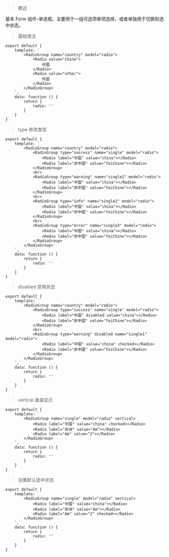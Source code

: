 > 概述

基本 Form 组件-单选框。主要用于一组可选项单项选择，或者单独用于切换到选中状态。

> 基础用法

    export default {
        template: `
            <RadioGroup name="country" model="radio">
                <Radio value="china">
                    中国
                </Radio>
                <Radio value="other">
                    外国
                </Radio>
            </RadioGroup>
        `,
        data: function () {
            return {
                radio: ''
            }
        }
    }

> type 修改类型

    export default {
        template: `
            <RadioGroup name="country" model="radio">
                <RadioGroup type="success" name="single" model="radio">
                    <Radio label="中国" value="china"></Radio>
                    <Radio label="非中国" value="feiChine"></Radio>
                </RadioGroup>
                <br>
                <RadioGroup type="warning" name="single1" model="radio">
                    <Radio label="中国" value="china"></Radio>
                    <Radio label="非中国" value="feiChine"></Radio>
                </RadioGroup>
                <br>
                <RadioGroup type="info" name="single2" model="radio">
                    <Radio label="中国" value="china"></Radio>
                    <Radio label="非中国" value="feiChine"></Radio>
                </RadioGroup>
                <br>
                <RadioGroup type="error" name="single3" model="radio">
                    <Radio label="中国" value="china"></Radio>
                    <Radio label="非中国" value="feiChine"></Radio>
                </RadioGroup>
            </RadioGroup>
        `,
        data: function () {
            return {
                radio: ''
            }
        }
    }

> disabled 禁用状态

    export default {
        template: `
            <RadioGroup name="country" model="radio">
                <RadioGroup type="success" name="single" model="radio">
                    <Radio label="中国" disabled value="china"></Radio>
                    <Radio label="非中国" value="feiChine"></Radio>
                </RadioGroup>
                <br>
                <RadioGroup type="warning" disabled name="single1" model="radio">
                    <Radio label="中国" value="china" checked></Radio>
                    <Radio label="非中国" value="feiChine"></Radio>
                </RadioGroup>
            </RadioGroup>
        `,
        data: function () {
            return {
                radio: ''
            }
        }
    }

> vertical 垂直显示

    export default {
        template: `
            <RadioGroup name="single" model="radio" vertical>
                <Radio label="中国" value="china" checked></Radio>
                <Radio label="非洲" value="Am"></Radio>
                <Radio label="Am" value="2"></Radio>
            </RadioGroup>
        `,
        data: function () {
            return {
                radio: ''
            }
        }
    }

> 设置默认选中状态

    export default {
        template: `
            <RadioGroup name="single" model="radio" vertical>
                <Radio label="中国" value="china"></Radio>
                <Radio label="非洲" value="Am"></Radio>
                <Radio label="Am" value="2" checked></Radio>
            </RadioGroup>
        `,
        data: function () {
            return {
                radio: ''
            }
        }
    }